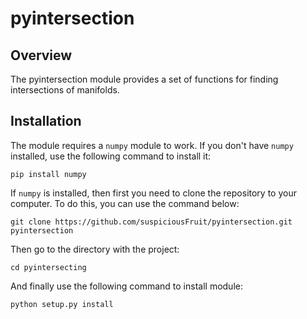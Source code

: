 # pyintersection

Overview
----------------------
The pyintersection module provides a set of functions for finding intersections of manifolds.

Installation
----------------------
The module requires a ``numpy`` module to work. If you don't have ``numpy`` installed, use the following command to install it:

    pip install numpy
    
If ``numpy`` is installed, then first you need to clone the repository to your computer. To do this, you can use the command below:

    git clone https://github.com/suspiciousFruit/pyintersection.git pyintersection
    
Then go to the directory with the project:

    cd pyintersecting

And finally use the following command to install module:

    python setup.py install
